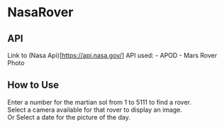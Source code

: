 # NasaRover

## API
Link to (Nasa Api)[https://api.nasa.gov/] 
  API used:
    - APOD
    - Mars Rover Photo
    
## How to Use
Enter a number for the martian sol from 1 to 5111 to find a rover.   
Select a camera available for that rover to display an image.  
Or
Select a date for the picture of the day.

